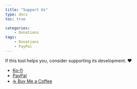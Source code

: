 ```yaml
---
title: "Support Us"
type: docs
toc: true

categories:
    - Donations
tags:
    - Donations
    - PayPal
---
```


If this tool helps you, consider supporting its development. ❤️

- [Ko-fi](https://ko-fi.com/kimscourse)
- [PayPal](https://paypal.me/gentkims)
- [☕ Buy Me a Coffee](https://buymeacoffee.com/kimscourse)
